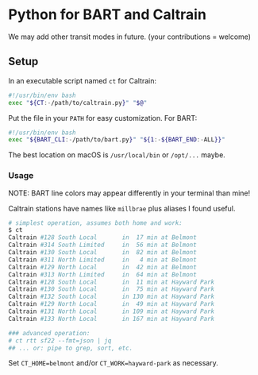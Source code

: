 # Python for BART and Caltrain

We may add other transit modes in future. (your contributions = welcome)

## Setup

In an executable script named `ct` for Caltrain:

```bash
#!/usr/bin/env bash
exec "${CT:-/path/to/caltrain.py}" "$@"
```

Put the file in your `PATH` for easy customization. For BART:

```bash
#!/usr/bin/env bash
exec "${BART_CLI:-/path/to/bart.py}" "${1:-${BART_END:-ALL}}"
```

The best location on macOS is `/usr/local/bin` or `/opt/...` maybe.

### Usage

NOTE: BART line colors may appear differently in your terminal than mine!

Caltrain stations have names like `millbrae` plus aliases I found useful.

```bash
# simplest operation, assumes both home and work:
$ ct
Caltrain #128 South Local       in  17 min at Belmont
Caltrain #314 South Limited     in  56 min at Belmont
Caltrain #130 South Local       in  82 min at Belmont
Caltrain #311 North Limited     in   4 min at Belmont
Caltrain #129 North Local       in  42 min at Belmont
Caltrain #313 North Limited     in  64 min at Belmont
Caltrain #128 South Local       in  11 min at Hayward Park
Caltrain #130 South Local       in  75 min at Hayward Park
Caltrain #132 South Local       in 130 min at Hayward Park
Caltrain #129 North Local       in  49 min at Hayward Park
Caltrain #131 North Local       in 109 min at Hayward Park
Caltrain #133 North Local       in 167 min at Hayward Park

### advanced operation:
# ct rtt sf22 --fmt=json | jq
## ... or: pipe to grep, sort, etc.
```

Set `CT_HOME=belmont` and/or `CT_WORK=hayward-park` as necessary.
